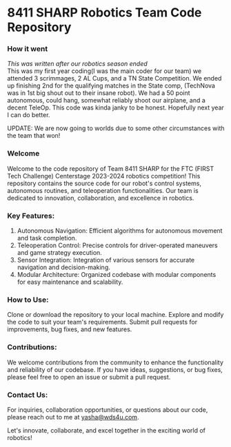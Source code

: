 # 8411 SHARP Robotics Team Code Repository

### How it went
*This was written after our robotics season ended* \
This was my first year coding(I was the main coder for our team) we attended 3 scrimmages, 2 AL Cups, and a TN State Competition. We ended up finishing 2nd for the qualifying matches in the State comp, (TechNova was in 1st big shout out to their insane robot). We had a 50 point autonomous, could hang, somewhat reliably shoot our airplane, and a decent TeleOp. This code was kinda janky to be honest. Hopefully next year I can do better.

UPDATE:
We are now going to worlds due to some other circumstances with the team that won!

### Welcome
Welcome to the code repository of Team 8411 SHARP for the FTC (FIRST Tech Challenge) Centerstage 2023-2024 robotics competition! This repository contains the source code for our robot's control systems, autonomous routines, and teleoperation functionalities. Our team is dedicated to innovation, collaboration, and excellence in robotics.

### Key Features:
1. Autonomous Navigation: Efficient algorithms for autonomous movement and task completion.
2. Teleoperation Control: Precise controls for driver-operated maneuvers and game strategy execution.
3. Sensor Integration: Integration of various sensors for accurate navigation and decision-making.
4. Modular Architecture: Organized codebase with modular components for easy maintenance and scalability.

### How to Use:

Clone or download the repository to your local machine.
Explore and modify the code to suit your team's requirements.
Submit pull requests for improvements, bug fixes, and new features.

### Contributions:

We welcome contributions from the community to enhance the functionality and reliability of our codebase. If you have ideas, suggestions, or bug fixes, please feel free to open an issue or submit a pull request.

### Contact Us:

For inquiries, collaboration opportunities, or questions about our code, please reach out to me at yasha@wds4u.com.

Let's innovate, collaborate, and excel together in the exciting world of robotics!
